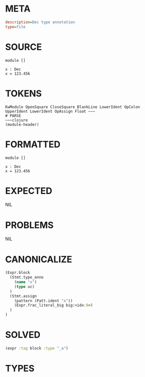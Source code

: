 # META
~~~ini
description=Dec type annotation
type=file
~~~
# SOURCE
~~~roc
module []

x : Dec
x = 123.456
~~~
# TOKENS
~~~text
KwModule OpenSquare CloseSquare BlankLine LowerIdent OpColon UpperIdent LowerIdent OpAssign Float ~~~
# PARSE
~~~clojure
(module-header)
~~~
# FORMATTED
~~~roc
module []

x : Dec
x = 123.456
~~~
# EXPECTED
NIL
# PROBLEMS
NIL
# CANONICALIZE
~~~clojure
(Expr.block
  (Stmt.type_anno
    (name "x")
    (type uc)
  )
  (Stmt.assign
    (pattern (Patt.ident "x"))
    (Expr.frac_literal_big big:<idx:8>)
  )
)
~~~
# SOLVED
~~~clojure
(expr :tag block :type "_a")
~~~
# TYPES
~~~roc
~~~
